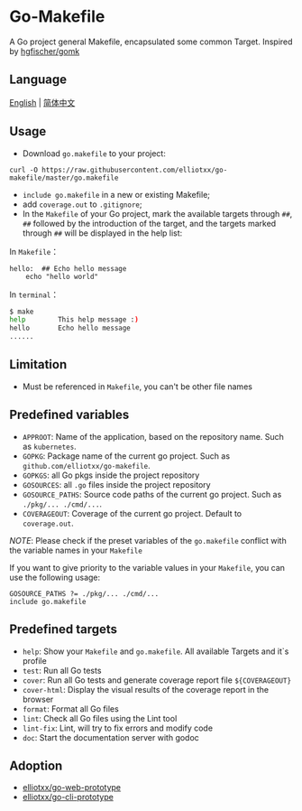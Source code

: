 # Go-Makefile

A Go project general Makefile, encapsulated some common Target. Inspired by [hgfischer/gomk](https://github.com/hgfischer/gomk)

## Language

[English](https://github.com/elliotxx/go-makefile/blob/master/README.md) | [简体中文](https://github.com/elliotxx/go-makefile/blob/master/README-zh.md)

## Usage

* Download `go.makefile` to your project:
```
curl -O https://raw.githubusercontent.com/elliotxx/go-makefile/master/go.makefile
```
* `include go.makefile` in a new or existing Makefile;
* add `coverage.out` to `.gitignore`;
* In the `Makefile` of your Go project, mark the available targets through `##`, `##` followed by the introduction of the target, and the targets marked through `##` will be displayed in the help list:

In `Makefile`：
```
hello:  ## Echo hello message
	echo "hello world"
```

In `terminal`：
```bash
$ make
help        This help message :)
hello       Echo hello message
......
```

## Limitation
* Must be referenced in `Makefile`, you can't be other file names

## Predefined variables

* `APPROOT`: Name of the application, based on the repository name. Such as `kubernetes`.
* `GOPKG`: Package name of the current go project. Such as `github.com/elliotxx/go-makefile`.
* `GOPKGS`: all Go pkgs inside the project repository
* `GOSOURCES`: all `.go` files inside the project repository
* `GOSOURCE_PATHS`: Source code paths of the current go project. Such as `./pkg/... ./cmd/...`.
* `COVERAGEOUT`: Coverage of the current go project. Default to `coverage.out`.

*NOTE*: Please check if the preset variables of the `go.makefile` conflict with the variable names in your `Makefile`

If you want to give priority to the variable values in your `Makefile`, you can use the following usage:
```
GOSOURCE_PATHS ?= ./pkg/... ./cmd/...
include go.makefile
```

## Predefined targets

* `help`: Show your `Makefile` and `go.makefile`. All available Targets and it`s profile
* `test`: Run all Go tests
* `cover`: Run all Go tests and generate coverage report file `${COVERAGEOUT}`
* `cover-html`: Display the visual results of the coverage report in the browser
* `format`: Format all Go files
* `lint`: Check all Go files using the Lint tool
* `lint-fix`: Lint, will try to fix errors and modify code
* `doc`: Start the documentation server with godoc

## Adoption
* [elliotxx/go-web-prototype](https://github.com/elliotxx/go-web-prototype)
* [elliotxx/go-cli-prototype](https://github.com/elliotxx/go-cli-prototype)
